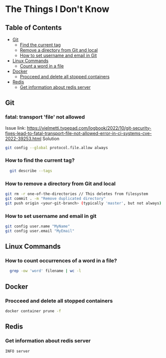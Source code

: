 # The Things I Don't Know

## Table of Contents 
- [Git](#git)
  - [Find the current tag](#how-to-find-the-current-tag)
  - [Remove a directory from Git and local](#how-to-remove-a-directory-from-git-and-local) 
  - [How to set username and email in Git](#how-to-set-username-and-email-in-git)
- [Linux Commands](#linux-commands)
  - [Count a word in a file](#how-to-count-occurrences-of-a-word-in-all-the-files-of-a-directory)
- [Docker](#docker)
	- [Procceed and delete all stopped containers](#procceed-and-delete-all-stopped-containers)
- [Redis](#redis)
	- [Get information about redis server](#get-information-about-redis-server)

## Git
### fatal: transport 'file' not allowed
Issue link: https://vielmetti.typepad.com/logbook/2022/10/git-security-fixes-lead-to-fatal-transport-file-not-allowed-error-in-ci-systems-cve-2022-39253.html
Solution
```sh
git config --global protocol.file.allow always 
```

### How to find the current tag?
```sh
  git describe --tags
```

### How to remove a directory from Git and local 
```sh
git rm -r one-of-the-directories // This deletes from filesystem
git commit . -m "Remove duplicated directory"
git push origin <your-git-branch> (typically 'master', but not always)
```
### How to set username and email in git 
```sh
git config user.name "MyName"
git config user.email "MyEmail" 
```

## Linux Commands
### How to count occurrences of a word in a file?
```sh
  grep -ow 'word' filename | wc -l
```

## Docker
### Procceed and delete all stopped containers
```sh
docker container prune -f 
```

## Redis 
### Get information about redis server
```sh 
INFO server 
```
